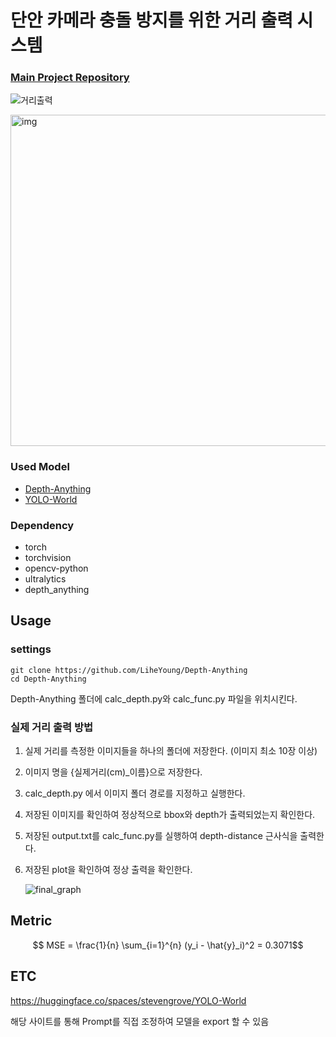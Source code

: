 # 단안 카메라 충돌 방지를 위한 거리 출력 시스템

### [Main Project Repository](https://github.com/boostcampaitech6/level2-3-cv-finalproject-cv-12)



![거리출력](https://github.com/12-CV/model/assets/90448406/e385be39-ed12-45ba-b011-af73849c72ef)

<img src="https://github.com/12-CV/model/assets/90448406/ac8bb055-fcfb-481b-ad21-4314c14affd7" alt="img" style="width:530px;">


### Used Model 
- [Depth-Anything](https://github.com/LiheYoung/Depth-Anything)
- [YOLO-World](https://github.com/AILab-CVC/YOLO-World)


### Dependency
- torch
- torchvision
- opencv-python
- ultralytics
- depth_anything


## Usage
### settings
```
git clone https://github.com/LiheYoung/Depth-Anything
cd Depth-Anything
```
Depth-Anything 폴더에 calc_depth.py와 calc_func.py 파일을 위치시킨다.

### 실제 거리 출력 방법

1. 실제 거리를 측정한 이미지들을 하나의 폴더에 저장한다. (이미지 최소 10장 이상)
2. 이미지 명을 {실제거리(cm)_이름}으로 저장한다. 
3. calc_depth.py 에서 이미지 폴더 경로를 지정하고 실행한다.
4. 저장된 이미지를 확인하여 정상적으로 bbox와 depth가 출력되었는지 확인한다.
5. 저장된 output.txt를 calc_func.py를 실행하여 depth-distance 근사식을 출력한다.
6. 저장된 plot을 확인하여 정상 출력을 확인한다.

   ![final_graph](https://github.com/12-CV/model/assets/90448406/86e7a607-542b-4c17-9d81-fc25edcb1a18)


## Metric
$$ MSE = \frac{1}{n} \sum_{i=1}^{n} (y_i - \hat{y}_i)^2 = 0.3071$$

## ETC
https://huggingface.co/spaces/stevengrove/YOLO-World

해당 사이트를 통해 Prompt를 직접 조정하여 모델을 export 할 수 있음

